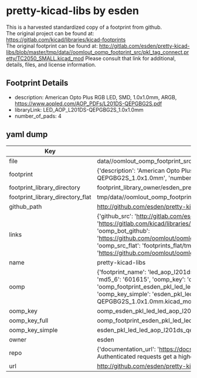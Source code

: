 # pretty-kicad-libs by esden  
This is a harvested standardized copy of a footprint from github.  
The original project can be found at:  
https://gitlab.com/kicad/libraries/kicad-footprints  
The original footprint can be found at:
http://gitlab.com/esden/pretty-kicad-libs/blob/master/tmp/data//oomlout_oomp_footprint_src/pkl_tag_connect.pretty/TC2050_SMALL.kicad_mod
Please consult that link for additional, details, files, and license information.  
## Footprint Details
* description: American Opto Plus RGB LED, SMD, 1.0x1.0mm, ARGB, https://www.aopled.com/AOP_PDFs/L201DS-QEPGBG2S.pdf  
* libraryLink: LED_AOP_L201DS-QEPGBG2S_1.0x1.0mm  
* number_of_pads: 4  
## yaml dump  
| Key | Value |  
| --- | --- |  
| file | data//oomlout_oomp_footprint_src/pretty-kicad-libs/pkl_led.pretty/LED_AOP_L201DS-QEPGBG2S_1.0x1.0mm.kicad_mod |  
| footprint | {'description': 'American Opto Plus RGB LED, SMD, 1.0x1.0mm, ARGB, https://www.aopled.com/AOP_PDFs/L201DS-QEPGBG2S.pdf', 'libraryLink': 'LED_AOP_L201DS-QEPGBG2S_1.0x1.0mm', 'number_of_pads': 4} |  
| footprint_library_directory | footprint_library_owner/esden_pretty-kicad-libs |  
| footprint_library_directory_flat | tmp/data//oomlout_oomp_footprint_src/footprints_flat/esden_pkl_led_led_aop_l201ds_qepgbg2s_1_0x1_0mm/working |  
| github_path | http://github.com/esden/pretty-kicad-libs/blob/master/tmp/data//oomlout_oomp_footprint_src/pkl_led.pretty/LED_AOP_L201DS-QEPGBG2S_1.0x1.0mm.kicad_mod |  
| links | {'github_src': 'http://gitlab.com/esden/pretty-kicad-libs/blob/master/tmp/data//oomlout_oomp_footprint_src/pkl_tag_connect.pretty/TC2050_SMALL.kicad_mod', 'github_src_repo': 'https://gitlab.com/kicad/libraries/kicad-footprints', 'oomp_bot': 'tmp/data//oomlout_oomp_footprint_src/footprints/esden_pkl_led_led_aop_l201ds_qepgbg2s_1_0x1_0mm/working', 'oomp_bot_github': 'https://github.com/oomlout/oomlout_oomp_footprint_bot/tree/main/tmp/data//oomlout_oomp_footprint_src/footprints/esden_pkl_led_led_aop_l201ds_qepgbg2s_1_0x1_0mm/working', 'oomp_src_flat': 'footprints_flat/tmp/data//oomlout_oomp_footprint_src/footprints_flat/esden_pkl_led_led_aop_l201ds_qepgbg2s_1_0x1_0mm/working', 'oomp_src_flat_github': 'https://github.com/oomlout/oomlout_oomp_footprint_src/tree/main/tmp/data//oomlout_oomp_footprint_src/footprints_flat/esden_pkl_led_led_aop_l201ds_qepgbg2s_1_0x1_0mm/working'} |  
| name | pretty-kicad-libs |  
| oomp | {'footprint_name': 'led_aop_l201ds_qepgbg2s_1_0x1_0mm', 'library_name': 'pkl_led', 'md5': '601615c361e60edaf1b3c0d1c3ad54cf', 'md5_10': '601615c361', 'md5_5': '60161', 'md5_6': '601615', 'oomp_key': 'oomp_esden_pkl_led_led_aop_l201ds_qepgbg2s_1_0x1_0mm', 'oomp_key_extra': 'oomp_footprint_esden_pkl_led_led_aop_l201ds_qepgbg2s_1_0x1_0mm', 'oomp_key_full': 'oomp_footprint_esden_pkl_led_led_aop_l201ds_qepgbg2s_1_0x1_0mm_601615', 'oomp_key_simple': 'esden_pkl_led_led_aop_l201ds_qepgbg2s_1_0x1_0mm', 'original_filename': 'data//oomlout_oomp_footprint_src/pretty-kicad-libs/pkl_led.pretty/LED_AOP_L201DS-QEPGBG2S_1.0x1.0mm.kicad_mod', 'owner_name': 'esden'} |  
| oomp_key | oomp_esden_pkl_led_led_aop_l201ds_qepgbg2s_1_0x1_0mm |  
| oomp_key_full | oomp_footprint_esden_pkl_led_led_aop_l201ds_qepgbg2s_1_0x1_0mm |  
| oomp_key_simple | esden_pkl_led_led_aop_l201ds_qepgbg2s_1_0x1_0mm |  
| owner | esden |  
| repo | {'documentation_url': 'https://docs.github.com/rest/overview/resources-in-the-rest-api#rate-limiting', 'message': "API rate limit exceeded for 84.66.142.224. (But here's the good news: Authenticated requests get a higher rate limit. Check out the documentation for more details.)"} |  
| url | http://github.com/esden/pretty-kicad-libs |  

